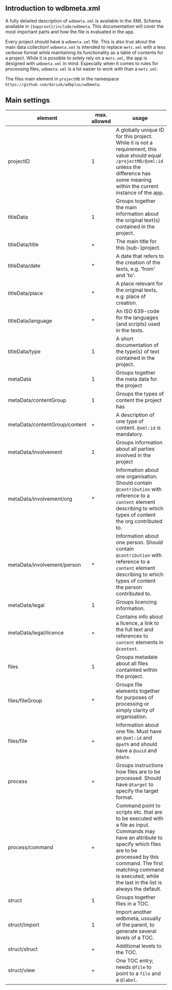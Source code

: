 ## Introduction to wdbmeta.xml

A fully detailed description of `wdbmeta.xml` is available in the XML Schema available in `{$approot}/include/wdbmeta`.
This documentation will cover the most important parts and how the file is evaluated in the app.

Every project should have a `wdbmeta.xml` file. This is also true about the main data collection!
`wdbmeta.xml` is intended to replace `mets.xml` with a less verbose format while maintaining its functionality as a table of contents for a project.
While it is possible to solely rely on a `mets.xml`, the app is designed with `wdbmeta.xml` in mind.
Especially when it comes to rules for processing files, `wdbmeta.xml` is a lot easier to work with than a `mets.xml`.

The files main element in `projectMD` in the namespace `https://github.com/dariok/wdbplus/wdbmeta`.

## Main settings
|element|max. allowed|usage|
|--|--|--|
|projectID|1|A globally unique ID for this project. While it is not a requirement, this value should equal `/projectMD/@xml:id` unless the difference has some meaning within the current instance of the app.|
|titleData|1|Groups together the main information about the original text(s) contained in the project.|
|titleData/title|+|The main title for this (sub-)project.|
|titleData/date|* |A date that refers to the creation of the texts, e.g. 'from' and 'to'.|
|titleData/place|* |A place relevant for the original texts, e.g. place of creation.|
|titleData/language|* |An ISO 639-code for the languages (and scripts) used in the texts.|
|titleData/type|1|A short documentation of the type(s) of text contained in the project.|
|metaData|1|Groups together the meta data for the project|
|metaData/contentGroup|1|Groups the types of content the project has|
|metaData/contentGroup/content|+|A description of one type of content. `@xml:id` is mandatory.|
|metaData/involvement|1|Groups information about all parties involved in the project|
|metaData/involvement/org|* |Information about one organisation. Should contain `@contribution` with reference to a `content` element describing to which types of content the org contributed to.|
|metaData/involvement/person|* |Information about one person. Should contain `@contribution` with reference to a `content` element describing to which types of content the person contributed to.|
|metaData/legal|1|Groups licencing information.|
|metaData/legal/licence|+|Contains info about a licence, a link to the full text and references to `content` elements in `@content`.|
|files|1|Groups metadate about all files containted within the project.|
|files/fileGroup|* |Groups file elements together for purposes of processing or simply clarity of organisation.|
|files/file|+|Information about one file. Must have an `@xml:id` and `@path` and should have a `@uuid` and `@date`.|
|process|+|Groups instructions how files are to be processed. Should have `@target` to specify the target format.|
|process/command|+|Command point to scripts etc. that are to be executed with a file as input. Commands may have an attribute to specify which files are to be processed by this command. The first matching command is executed, while the last in the list is always the default.|
|struct|1|Groups together files in a TOC.|
|struct/import|1|Import another wdbmeta, ussually of the parent, to generate several levels of a TOC.|
|struct/struct|+|Additional levels to the TOC.|
|struct/view|+|One TOC entry; needs `@file` to point to a `file` and a `@label`.|